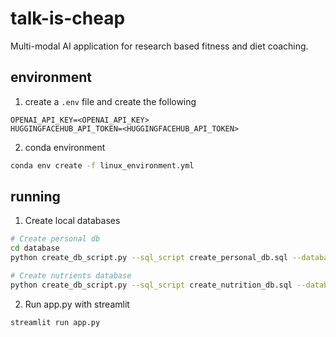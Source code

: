 # talk-is-cheap
Multi-modal AI application for research based fitness and diet coaching. 

## environment
1. create a `.env` file and create the following 
```
OPENAI_API_KEY=<OPENAI_API_KEY>
HUGGINGFACEHUB_API_TOKEN=<HUGGINGFACEHUB_API_TOKEN>
```

2. conda environment
```bash
conda env create -f linux_environment.yml
```

## running
1. Create local databases
```bash
# Create personal db
cd database
python create_db_script.py --sql_script create_personal_db.sql --database_path personal_db.sqlite3

# Create nutrients database
python create_db_script.py --sql_script create_nutrition_db.sql --database_path nutrition_db.sqlite3
```

2. Run app.py with streamlit
```bash
streamlit run app.py
```


## 


